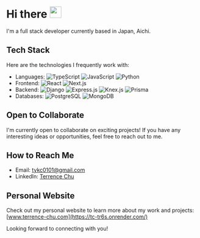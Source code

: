 # Hi there <span align="center"><img src="https://github-production-user-asset-6210df.s3.amazonaws.com/24524555/238178097-766d336d-b87d-44ba-807c-c51de2bc6b4d.gif" width="30"></span>


I'm a full stack developer currently based in Japan, Aichi.


## Tech Stack

Here are the technologies I frequently work with:

- Languages: ![TypeScript](https://img.shields.io/badge/-TypeScript-007ACC?logo=typescript&logoColor=white) ![JavaScript](https://img.shields.io/badge/-JavaScript-F7DF1E?logo=javascript&logoColor=black) ![Python](https://img.shields.io/badge/-Python-3776AB?logo=python&logoColor=white)
- Frontend: ![React](https://img.shields.io/badge/-React-61DAFB?logo=react&logoColor=black) ![Next.js](https://img.shields.io/badge/-Next.js-000000?logo=next.js&logoColor=white)
- Backend:  ![Django](https://img.shields.io/badge/-Django-092E20?logo=django&logoColor=white) ![Express.js](https://img.shields.io/badge/-Express.js-000000?logo=express&logoColor=white) ![Knex.js](https://img.shields.io/badge/-Knex.js-6600AA?logo=knex.js&logoColor=white) ![Prisma](https://img.shields.io/badge/Prisma-3982CE?logo=Prisma&logoColor=white)
- Databases: ![PostgreSQL](https://img.shields.io/badge/-PostgreSQL-336791?logo=postgresql&logoColor=white) ![MongoDB](https://img.shields.io/badge/-MongoDB-47A248?logo=mongodb&logoColor=white)

## Open to Collaborate

I'm currently open to collaborate on exciting projects! If you have any interesting ideas or opportunities, feel free to reach out to me.

## How to Reach Me

- Email: [tykc0101@gmail.com](mailto:tykc0101@gmail.com)
- LinkedIn: [Terrence Chu](https://www.linkedin.com/in/terrence-chu-842314273)

## Personal Website

Check out my personal website to learn more about my work and projects: [www.terrence-chu.com](https://tc-tr6s.onrender.com/)

Looking forward to connecting with you!



<!--
**RatedYK/ratedyk** is a ✨ _special_ ✨ repository because its `README.md` (this file) appears on your GitHub profile.

Here are some ideas to get you started:

- 🔭 I’m currently working on ...
- 🌱 I’m currently learning ...
- 👯 I’m looking to collaborate on ...
- 🤔 I’m looking for help with ...
- 💬 Ask me about ...
- 📫 How to reach me: ...
- 😄 Pronouns: ...
- ⚡ Fun fact: ...
-->

